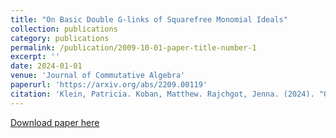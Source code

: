 ```yaml
---
title: "On Basic Double G-links of Squarefree Monomial Ideals"
collection: publications
category: publications
permalink: /publication/2009-10-01-paper-title-number-1
excerpt: ''
date: 2024-01-01
venue: 'Journal of Commutative Algebra'
paperurl: 'https://arxiv.org/abs/2209.00119'
citation: 'Klein, Patricia. Koban, Matthew. Rajchgot, Jenna. (2024). "On Basic Double G-links of Squarefree Monomial Ideals." <i>Journal of Commutative Algebra</i>. 16(2), 213-229.'
---
```



[Download paper here](http://matt-koban.github.io/files/doubleG-links.pdf)

